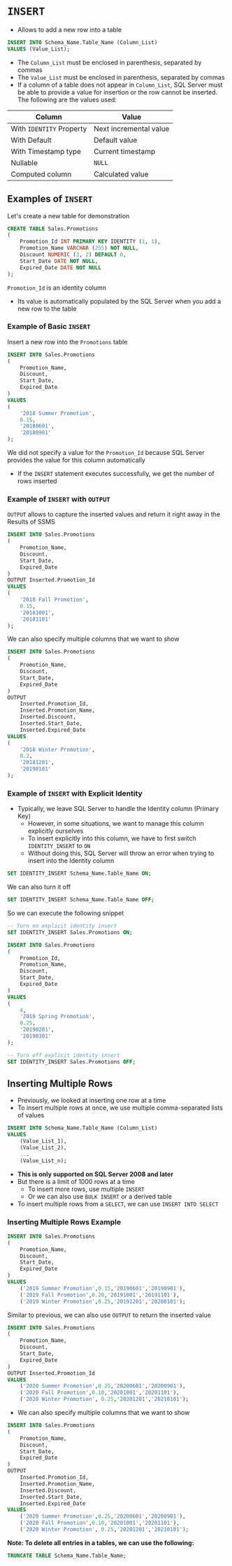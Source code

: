 # `INSERT`

- Allows to add a new row into a table

```sql
INSERT INTO Schema_Name.Table_Name (Column_List)
VALUES (Value_List);
```

- The `Column_List` must be enclosed in parenthesis, separated by commas
- The `Value_List` must be enclosed in parenthesis, separated by commas
- If a column of a table does not appear in `Column_List`, SQL Server must be able to provide a value for insertion or the row cannot be inserted. The following are the values used:

Column | Value
--|--
With `IDENTITY` Property | Next incremental value
With Default | Default value
With Timestamp type | Current timestamp
Nullable | `NULL`
Computed column | Calculated value

## Examples of `INSERT`

Let's create a new table for demonstration

```sql
CREATE TABLE Sales.Promotions 
(
    Promotion_Id INT PRIMARY KEY IDENTITY (1, 1),
    Promotion_Name VARCHAR (255) NOT NULL,
    Discount NUMERIC (3, 2) DEFAULT 0,
    Start_Date DATE NOT NULL,
    Expired_Date DATE NOT NULL
);
```

`Promotion_Id` is an identity column 

- Its value is automatically populated by the SQL Server when you add a new row to the table

### Example of Basic `INSERT`

Insert a new row into the `Promotions` table

```sql
INSERT INTO Sales.Promotions 
(
    Promotion_Name,
    Discount,
    Start_Date,
    Expired_Date
)
VALUES 
(
    '2018 Summer Promotion',
    0.15,
    '20180601',
    '20180901'
);
```

We did not specify a value for the `Promotion_Id` because SQL Server provides the value for this column automatically

- If the `INSERT` statement executes successfully, we get the number of rows inserted

### Example of `INSERT` with `OUTPUT`

`OUTPUT` allows to capture the inserted values and return it right away in the Results of SSMS

```sql
INSERT INTO Sales.Promotions 
(
    Promotion_Name,
    Discount,
    Start_Date,
    Expired_Date
) 
OUTPUT Inserted.Promotion_Id
VALUES 
(
    '2018 Fall Promotion',
    0.15,
    '20181001',
    '20181101'
);
```

We can also specify multiple columns that we want to show

```sql
INSERT INTO Sales.Promotions 
(
    Promotion_Name,
    Discount,
    Start_Date,
    Expired_Date
) 
OUTPUT 
    Inserted.Promotion_Id,
    Inserted.Promotion_Name,
    Inserted.Discount,
    Inserted.Start_Date,
    Inserted.Expired_Date
VALUES 
(
    '2018 Winter Promotion',
    0.2,
    '20181201',
    '20190101'
);
```

### Example of `INSERT` with Explicit Identity

- Typically, we leave SQL Server to handle the Identity column (Primary Key)
  - However, in some situations, we want to manage this column explicitly ourselves
  - To insert explicitly into this column, we have to first switch `IDENTITY_INSERT` to `ON`
  - Without doing this, SQL Server will throw an error when trying to insert into the Identity column

```sql
SET IDENTITY_INSERT Schema_Name.Table_Name ON;
```

We can also turn it off

```sql
SET IDENTITY_INSERT Schema_Name.Table_Name OFF;
```

So we can execute the following snippet

```sql
-- Turn on explicit identity insert
SET IDENTITY_INSERT Sales.Promotions ON;

INSERT INTO Sales.Promotions 
(
    Promotion_Id,
    Promotion_Name,
    Discount,
    Start_Date,
    Expired_Date
)
VALUES 
(
    4,
    '2019 Spring Promotion',
    0.25,
    '20190201',
    '20190301'
);

-- Turn off explicit identity insert
SET IDENTITY_INSERT Sales.Promotions OFF;
```

## Inserting Multiple Rows

- Previously, we looked at inserting one row at a time
- To insert multiple rows at once, we use multiple comma-separated lists of values

```sql
INSERT INTO Schema_Name.Table_Name (Column_List)
VALUES
    (Value_List_1),
    (Value_List_2),
    ...
    (Value_List_n);
```

- **This is only supported on SQL Server 2008 and later**
- But there is a limit of 1000 rows at a time
  - To insert more rows, use multiple `INSERT`
  - Or we can also use `BULK INSERT` or a derived table
- To insert multiple rows from a `SELECT`, we can use `INSERT INTO SELECT`

### Inserting Multiple Rows Example

```sql
INSERT INTO Sales.Promotions 
(
    Promotion_Name,
    Discount,
    Start_Date,
    Expired_Date
)
VALUES
    ('2019 Summer Promotion',0.15,'20190601','20190901'),
    ('2019 Fall Promotion',0.20,'20191001','20191101'),
    ('2019 Winter Promotion',0.25,'20191201','20200101');
```

Similar to previous, we can also use `OUTPUT` to return the inserted value

```sql
INSERT INTO Sales.Promotions 
( 
    Promotion_Name, 
    Discount, 
    Start_Date, 
    Expired_Date
)
OUTPUT Inserted.Promotion_Id
VALUES
	('2020 Summer Promotion',0.25,'20200601','20200901'),
	('2020 Fall Promotion',0.10,'20201001','20201101'),
	('2020 Winter Promotion', 0.25,'20201201','20210101');
```

- We can also specify multiple columns that we want to show

```sql
INSERT INTO Sales.Promotions 
(
    Promotion_Name,
    Discount,
    Start_Date,
    Expired_Date
) 
OUTPUT 
    Inserted.Promotion_Id,
    Inserted.Promotion_Name,
    Inserted.Discount,
    Inserted.Start_Date,
    Inserted.Expired_Date
VALUES
	('2020 Summer Promotion',0.25,'20200601','20200901'),
	('2020 Fall Promotion',0.10,'20201001','20201101'),
	('2020 Winter Promotion', 0.25,'20201201','20210101');
```

**Note: To delete all entries in a tables, we can use the following:**

```sql
TRUNCATE TABLE Schema_Name.Table_Name;
```